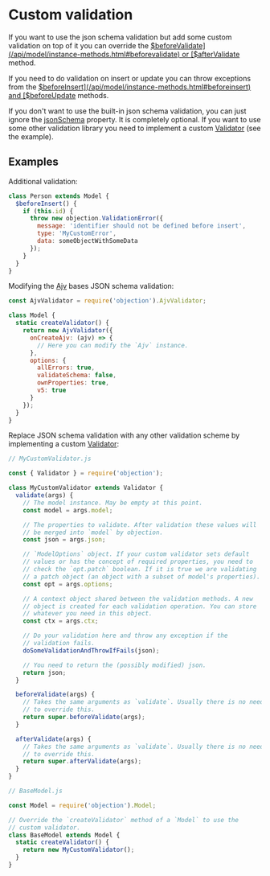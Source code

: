 # Custom validation

If you want to use the json schema validation but add some custom validation on top of it you can override the [$beforeValidate](/api/model/instance-methods.html#beforevalidate) or [$afterValidate](/api/model/instance-methods.html#aftervalidate) method.

If you need to do validation on insert or update you can throw exceptions from the [$beforeInsert](/api/model/instance-methods.html#beforeinsert) and [$beforeUpdate](/api/model/instance-methods.html#beforeupdate) methods.

If you don't want to use the built-in json schema validation, you can just ignore the [jsonSchema](/api/model/instance-methods.html#jsonschema) property. It is completely optional. If you want to use some other validation library you need to implement a custom [Validator](/api/types/#class-validator) (see the example).

## Examples

Additional validation:

```js
class Person extends Model {
  $beforeInsert() {
    if (this.id) {
      throw new objection.ValidationError({
        message: 'identifier should not be defined before insert',
        type: 'MyCustomError',
        data: someObjectWithSomeData
      });
    }
  }
}
```

Modifying the [Ajv](https://github.com/epoberezkin/ajv) bases JSON schema validation:

```js
const AjvValidator = require('objection').AjvValidator;

class Model {
  static createValidator() {
    return new AjvValidator({
      onCreateAjv: (ajv) => {
        // Here you can modify the `Ajv` instance.
      },
      options: {
        allErrors: true,
        validateSchema: false,
        ownProperties: true,
        v5: true
      }
    });
  }
}
```

Replace JSON schema validation with any other validation scheme by implementing a custom [Validator](/api/types/#class-validator):

```js
// MyCustomValidator.js

const { Validator } = require('objection');

class MyCustomValidator extends Validator {
  validate(args) {
    // The model instance. May be empty at this point.
    const model = args.model;

    // The properties to validate. After validation these values will
    // be merged into `model` by objection.
    const json = args.json;

    // `ModelOptions` object. If your custom validator sets default
    // values or has the concept of required properties, you need to
    // check the `opt.patch` boolean. If it is true we are validating
    // a patch object (an object with a subset of model's properties).
    const opt = args.options;

    // A context object shared between the validation methods. A new
    // object is created for each validation operation. You can store
    // whatever you need in this object.
    const ctx = args.ctx;

    // Do your validation here and throw any exception if the
    // validation fails.
    doSomeValidationAndThrowIfFails(json);

    // You need to return the (possibly modified) json.
    return json;
  }

  beforeValidate(args) {
    // Takes the same arguments as `validate`. Usually there is no need
    // to override this.
    return super.beforeValidate(args);
  }

  afterValidate(args) {
    // Takes the same arguments as `validate`. Usually there is no need
    // to override this.
    return super.afterValidate(args);
  }
}

// BaseModel.js

const Model = require('objection').Model;

// Override the `createValidator` method of a `Model` to use the
// custom validator.
class BaseModel extends Model {
  static createValidator() {
    return new MyCustomValidator();
  }
}
```
